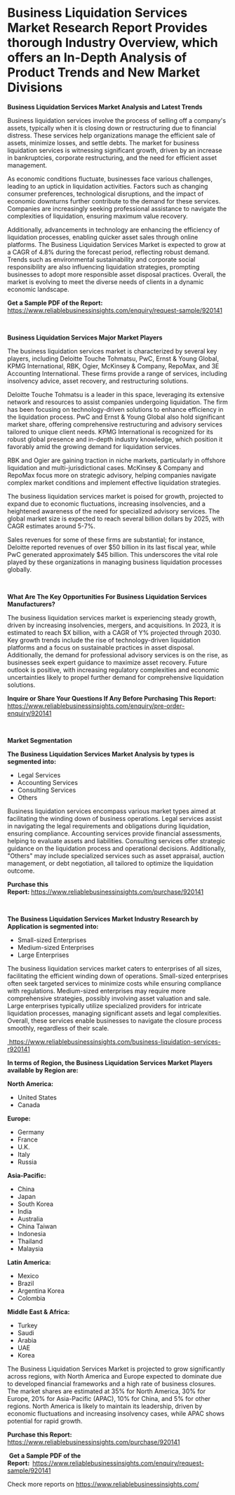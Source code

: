 <p><h1>Business Liquidation Services Market Research Report Provides thorough Industry Overview, which offers an In-Depth Analysis of Product Trends and New Market Divisions</h1></p><p><strong>Business Liquidation Services Market Analysis and Latest Trends</strong></p>
<p><p>Business liquidation services involve the process of selling off a company's assets, typically when it is closing down or restructuring due to financial distress. These services help organizations manage the efficient sale of assets, minimize losses, and settle debts. The market for business liquidation services is witnessing significant growth, driven by an increase in bankruptcies, corporate restructuring, and the need for efficient asset management.</p><p>As economic conditions fluctuate, businesses face various challenges, leading to an uptick in liquidation activities. Factors such as changing consumer preferences, technological disruptions, and the impact of economic downturns further contribute to the demand for these services. Companies are increasingly seeking professional assistance to navigate the complexities of liquidation, ensuring maximum value recovery.</p><p>Additionally, advancements in technology are enhancing the efficiency of liquidation processes, enabling quicker asset sales through online platforms. The Business Liquidation Services Market is expected to grow at a CAGR of 4.8% during the forecast period, reflecting robust demand. Trends such as environmental sustainability and corporate social responsibility are also influencing liquidation strategies, prompting businesses to adopt more responsible asset disposal practices. Overall, the market is evolving to meet the diverse needs of clients in a dynamic economic landscape.</p></p>
<p><strong>Get a Sample PDF of the Report:&nbsp;</strong> <a href="https://www.reliablebusinessinsights.com/enquiry/request-sample/920141?utm_campaign=2319&utm_medium=2&utm_source=Github&utm_content=ia&utm_term=06032025&utm_id=business-liquidation-services">https://www.reliablebusinessinsights.com/enquiry/request-sample/920141</a></p>
<p>&nbsp;</p>
<p><strong>Business Liquidation Services Major Market Players</strong></p>
<p><p>The business liquidation services market is characterized by several key players, including Deloitte Touche Tohmatsu, PwC, Ernst & Young Global, KPMG International, RBK, Ogier, McKinsey & Company, RepoMax, and 3E Accounting International. These firms provide a range of services, including insolvency advice, asset recovery, and restructuring solutions.</p><p>Deloitte Touche Tohmatsu is a leader in this space, leveraging its extensive network and resources to assist companies undergoing liquidation. The firm has been focusing on technology-driven solutions to enhance efficiency in the liquidation process. PwC and Ernst & Young Global also hold significant market share, offering comprehensive restructuring and advisory services tailored to unique client needs. KPMG International is recognized for its robust global presence and in-depth industry knowledge, which position it favorably amid the growing demand for liquidation services.</p><p>RBK and Ogier are gaining traction in niche markets, particularly in offshore liquidation and multi-jurisdictional cases. McKinsey & Company and RepoMax focus more on strategic advisory, helping companies navigate complex market conditions and implement effective liquidation strategies.</p><p>The business liquidation services market is poised for growth, projected to expand due to economic fluctuations, increasing insolvencies, and a heightened awareness of the need for specialized advisory services. The global market size is expected to reach several billion dollars by 2025, with CAGR estimates around 5-7%.</p><p>Sales revenues for some of these firms are substantial; for instance, Deloitte reported revenues of over $50 billion in its last fiscal year, while PwC generated approximately $45 billion. This underscores the vital role played by these organizations in managing business liquidation processes globally.</p></p>
<p>&nbsp;</p>
<p><strong>What Are The Key Opportunities For Business Liquidation Services Manufacturers?</strong></p>
<p><p>The business liquidation services market is experiencing steady growth, driven by increasing insolvencies, mergers, and acquisitions. In 2023, it is estimated to reach $X billion, with a CAGR of Y% projected through 2030. Key growth trends include the rise of technology-driven liquidation platforms and a focus on sustainable practices in asset disposal. Additionally, the demand for professional advisory services is on the rise, as businesses seek expert guidance to maximize asset recovery. Future outlook is positive, with increasing regulatory complexities and economic uncertainties likely to propel further demand for comprehensive liquidation solutions.</p></p>
<p><strong>Inquire or Share Your Questions If Any Before Purchasing This Report:</strong> <a href="https://www.reliablebusinessinsights.com/enquiry/pre-order-enquiry/920141?utm_campaign=2319&utm_medium=2&utm_source=Github&utm_content=ia&utm_term=06032025&utm_id=business-liquidation-services">https://www.reliablebusinessinsights.com/enquiry/pre-order-enquiry/920141</a></p>
<p>&nbsp;</p>
<p><strong>Market Segmentation</strong></p>
<p><strong>The Business Liquidation Services Market Analysis by types is segmented into:</strong></p>
<p><ul><li>Legal Services</li><li>Accounting Services</li><li>Consulting Services</li><li>Others</li></ul></p>
<p><p>Business liquidation services encompass various market types aimed at facilitating the winding down of business operations. Legal services assist in navigating the legal requirements and obligations during liquidation, ensuring compliance. Accounting services provide financial assessments, helping to evaluate assets and liabilities. Consulting services offer strategic guidance on the liquidation process and operational decisions. Additionally, "Others" may include specialized services such as asset appraisal, auction management, or debt negotiation, all tailored to optimize the liquidation outcome.</p></p>
<p><strong>Purchase this Report:&nbsp;</strong><a href="https://www.reliablebusinessinsights.com/purchase/920141?utm_campaign=2319&utm_medium=2&utm_source=Github&utm_content=ia&utm_term=06032025&utm_id=business-liquidation-services">https://www.reliablebusinessinsights.com/purchase/920141</a></p>
<p>&nbsp;</p>
<p><strong>The Business Liquidation Services Market Industry Research by Application is segmented into:</strong></p>
<p><ul><li>Small-sized Enterprises</li><li>Medium-sized Enterprises</li><li>Large Enterprises</li></ul></p>
<p><p>The business liquidation services market caters to enterprises of all sizes, facilitating the efficient winding down of operations. Small-sized enterprises often seek targeted services to minimize costs while ensuring compliance with regulations. Medium-sized enterprises may require more comprehensive strategies, possibly involving asset valuation and sale. Large enterprises typically utilize specialized providers for intricate liquidation processes, managing significant assets and legal complexities. Overall, these services enable businesses to navigate the closure process smoothly, regardless of their scale.</p></p>
<p><a href="https://www.reliablebusinessinsights.com/business-liquidation-services-r920141?utm_campaign=2319&utm_medium=2&utm_source=Github&utm_content=ia&utm_term=06032025&utm_id=business-liquidation-services">&nbsp;https://www.reliablebusinessinsights.com/business-liquidation-services-r920141</a></p>
<p><strong>In terms of Region, the Business Liquidation Services Market Players available by Region are:</strong></p>
<p>
    <p> <strong> North America: </strong>
        <ul>
            <li>United States</li>
            <li>Canada</li>
        </ul>
        </p> 
    <p> <strong> Europe: </strong>
        <ul>
            <li>Germany</li>
            <li>France</li>
            <li>U.K.</li>
            <li>Italy</li>
            <li>Russia</li>
        </ul>
        </p> 
    <p> <strong> Asia-Pacific: </strong>
        <ul>
            <li>China</li>
            <li>Japan</li>
            <li>South Korea</li>
            <li>India</li>
            <li>Australia</li>
            <li>China Taiwan</li>
            <li>Indonesia</li>
            <li>Thailand</li>
            <li>Malaysia</li>
        </ul>
        </p> 
    <p> <strong> Latin America: </strong>
        <ul>
            <li>Mexico</li>
            <li>Brazil</li>
            <li>Argentina Korea</li>
            <li>Colombia</li>
        </ul>
        </p> 
    <p> <strong> Middle East & Africa: </strong>
        <ul>
            <li>Turkey</li>
            <li>Saudi</li>
            <li>Arabia</li>
            <li>UAE</li>
            <li>Korea</li>
        </ul>
    </p>
    </p>
<p><p>The Business Liquidation Services Market is projected to grow significantly across regions, with North America and Europe expected to dominate due to developed financial frameworks and a high rate of business closures. The market shares are estimated at 35% for North America, 30% for Europe, 20% for Asia-Pacific (APAC), 10% for China, and 5% for other regions. North America is likely to maintain its leadership, driven by economic fluctuations and increasing insolvency cases, while APAC shows potential for rapid growth.</p></p>
<p><strong>Purchase this Report: </strong><a href="https://www.reliablebusinessinsights.com/purchase/920141?utm_campaign=2319&utm_medium=2&utm_source=Github&utm_content=ia&utm_term=06032025&utm_id=business-liquidation-services">https://www.reliablebusinessinsights.com/purchase/920141</a></p>
<p>&nbsp;<strong>Get a Sample PDF of the Report:&nbsp;&nbsp;</strong><a href="https://www.reliablebusinessinsights.com/enquiry/request-sample/920141?utm_campaign=2319&utm_medium=2&utm_source=Github&utm_content=ia&utm_term=06032025&utm_id=business-liquidation-services">https://www.reliablebusinessinsights.com/enquiry/request-sample/920141</a></p>
<p><strong></strong></p>
<p>Check more reports on <a href="https://www.reliablebusinessinsights.com/?utm_campaign=2319&utm_medium=2&utm_source=Github&utm_content=ia&utm_term=06032025&utm_id=business-liquidation-services">https://www.reliablebusinessinsights.com/</a></p>